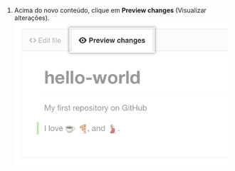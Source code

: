 1. Acima do novo conteúdo, clique em **Preview changes** (Visualizar alterações). ![Botão de visualização do arquivo](/assets/images/help/repository/edit-readme-preview-changes.png)
